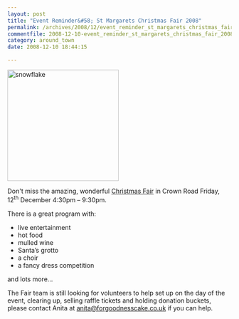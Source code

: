 ```yaml
---
layout: post
title: "Event Reminder&#58; St Margarets Christmas Fair 2008"
permalink: /archives/2008/12/event_reminder_st_margarets_christmas_fair_2008.html
commentfile: 2008-12-10-event_reminder_st_margarets_christmas_fair_2008
category: around_town
date: 2008-12-10 18:44:15

---
```


<img src="/assets/images/2005/snowflake-thumb.jpg"  class="right" width="250" alt="snowflake"/>

Don't miss the amazing, wonderful [Christmas Fair](https://stmargarets.london/event/fair/200705142013) in Crown Road Friday, 12<sup>th</sup> December 4:30pm – 9:30pm.

There is a great program with:

-   live entertainment
-   hot food
-   mulled wine
-   Santa’s grotto
-   a choir
-   a fancy dress competition

and lots more...

The Fair team is still looking for volunteers to help set up on the day of the event, clearing up, selling raffle tickets and holding donation buckets, please contact Anita at <anita@forgoodnesscake.co.uk> if you can help.
